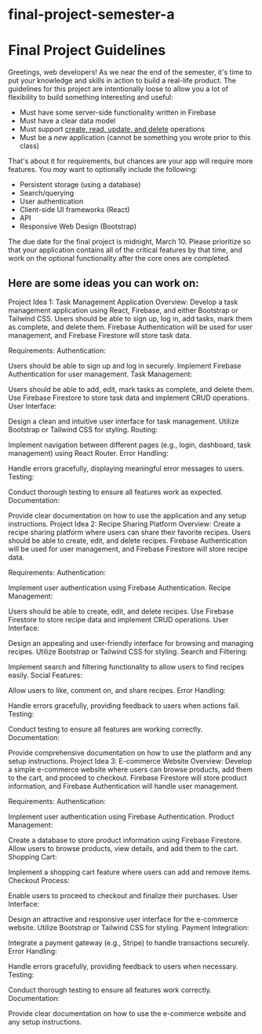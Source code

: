 # final-project-semester-a

# Final Project Guidelines

Greetings, web developers! As we near the end of the semester, it's time to put your knowledge and skills in action to build a real-life product. The guidelines for this project are intentionally loose to allow you a lot of flexibility to build something interesting and useful:

- Must have some server-side functionality written in Firebase
- Must have a clear data model
- Must support [create, read, update, and delete](https://en.wikipedia.org/wiki/Create,_read,_update_and_delete) operations
- Must be a *new* application (cannot be something you wrote prior to this class)

That's about it for requirements, but chances are your app will require more features. You _may_ want to optionally include the following:

- Persistent storage (using a database)
- Search/querying
- User authentication
- Client-side UI frameworks (React)
- API
- Responsive Web Design (Bootstrap)


The due date for the final project is midnight, March 10. Please prioritize so that your application contains all of the critical features by that time, and work on the optional functionality after the core ones are completed.

## Here are some ideas you can work on:

Project Idea 1: Task Management Application
Overview:
Develop a task management application using React, Firebase, and either Bootstrap or Tailwind CSS. Users should be able to sign up, log in, add tasks, mark them as complete, and delete them. Firebase Authentication will be used for user management, and Firebase Firestore will store task data.

Requirements:
Authentication:

Users should be able to sign up and log in securely.
Implement Firebase Authentication for user management.
Task Management:

Users should be able to add, edit, mark tasks as complete, and delete them.
Use Firebase Firestore to store task data and implement CRUD operations.
User Interface:

Design a clean and intuitive user interface for task management.
Utilize Bootstrap or Tailwind CSS for styling.
Routing:

Implement navigation between different pages (e.g., login, dashboard, task management) using React Router.
Error Handling:

Handle errors gracefully, displaying meaningful error messages to users.
Testing:

Conduct thorough testing to ensure all features work as expected.
Documentation:

Provide clear documentation on how to use the application and any setup instructions.
Project Idea 2: Recipe Sharing Platform
Overview:
Create a recipe sharing platform where users can share their favorite recipes. Users should be able to create, edit, and delete recipes. Firebase Authentication will be used for user management, and Firebase Firestore will store recipe data.

Requirements:
Authentication:

Implement user authentication using Firebase Authentication.
Recipe Management:

Users should be able to create, edit, and delete recipes.
Use Firebase Firestore to store recipe data and implement CRUD operations.
User Interface:

Design an appealing and user-friendly interface for browsing and managing recipes.
Utilize Bootstrap or Tailwind CSS for styling.
Search and Filtering:

Implement search and filtering functionality to allow users to find recipes easily.
Social Features:

Allow users to like, comment on, and share recipes.
Error Handling:

Handle errors gracefully, providing feedback to users when actions fail.
Testing:

Conduct testing to ensure all features are working correctly.
Documentation:

Provide comprehensive documentation on how to use the platform and any setup instructions.
Project Idea 3: E-commerce Website
Overview:
Develop a simple e-commerce website where users can browse products, add them to the cart, and proceed to checkout. Firebase Firestore will store product information, and Firebase Authentication will handle user management.

Requirements:
Authentication:

Implement user authentication using Firebase Authentication.
Product Management:

Create a database to store product information using Firebase Firestore.
Allow users to browse products, view details, and add them to the cart.
Shopping Cart:

Implement a shopping cart feature where users can add and remove items.
Checkout Process:

Enable users to proceed to checkout and finalize their purchases.
User Interface:

Design an attractive and responsive user interface for the e-commerce website.
Utilize Bootstrap or Tailwind CSS for styling.
Payment Integration:

Integrate a payment gateway (e.g., Stripe) to handle transactions securely.
Error Handling:

Handle errors gracefully, providing feedback to users when necessary.
Testing:

Conduct thorough testing to ensure all features work correctly.
Documentation:

Provide clear documentation on how to use the e-commerce website and any setup instructions.
